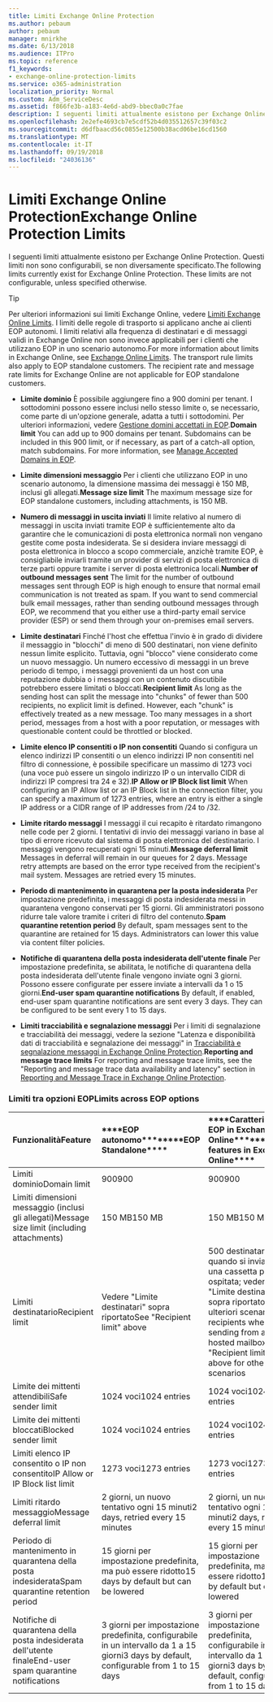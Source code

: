 ```yaml
---
title: Limiti Exchange Online Protection
ms.author: pebaum
author: pebaum
manager: mnirkhe
ms.date: 6/13/2018
ms.audience: ITPro
ms.topic: reference
f1_keywords:
- exchange-online-protection-limits
ms.service: o365-administration
localization_priority: Normal
ms.custom: Adm_ServiceDesc
ms.assetid: f866fe3b-a183-4e6d-abd9-bbec0a0c7fae
description: I seguenti limiti attualmente esistono per Exchange Online Protection. Questi limiti non sono configurabili, se non diversamente specificato.
ms.openlocfilehash: 2e2efe4693cb7e5cdf52b4d035512657c39f03c2
ms.sourcegitcommit: d6dfbaacd56c0855e12500b38acd06be16cd1560
ms.translationtype: MT
ms.contentlocale: it-IT
ms.lasthandoff: 09/19/2018
ms.locfileid: "24036136"
---
```

# <a name="exchange-online-protection-limits"></a><span data-ttu-id="227d1-104">Limiti Exchange Online Protection</span><span class="sxs-lookup"><span data-stu-id="227d1-104">Exchange Online Protection Limits</span></span>

<span data-ttu-id="227d1-p102">I seguenti limiti attualmente esistono per Exchange Online Protection. Questi limiti non sono configurabili, se non diversamente specificato.</span><span class="sxs-lookup"><span data-stu-id="227d1-p102">The following limits currently exist for Exchange Online Protection. These limits are not configurable, unless specified otherwise.</span></span> 
  
> [!TIP]
> <span data-ttu-id="227d1-p103">Per ulteriori informazioni sui limiti Exchange Online, vedere [Limiti Exchange Online Limits](../exchange-online-service-description/exchange-online-limits.md). I limiti delle regole di trasporto si applicano anche ai clienti EOP autonomi. I limiti relativi alla frequenza di destinatari e di messaggi validi in Exchange Online non sono invece applicabili per i clienti che utilizzano EOP in uno scenario autonomo.</span><span class="sxs-lookup"><span data-stu-id="227d1-p103">For more information about limits in Exchange Online, see [Exchange Online Limits](../exchange-online-service-description/exchange-online-limits.md). The transport rule limits also apply to EOP standalone customers. The recipient rate and message rate limits for Exchange Online are not applicable for EOP standalone customers.</span></span> 
  
- <span data-ttu-id="227d1-p104">**Limite dominio** È possibile aggiungere fino a 900 domini per tenant. I sottodomini possono essere inclusi nello stesso limite o, se necessario, come parte di un'opzione generale, adatta a tutti i sottodomini. Per ulteriori informazioni, vedere [Gestione domini accettati in EOP](https://go.microsoft.com/fwlink/p/?LinkId=282239).</span><span class="sxs-lookup"><span data-stu-id="227d1-p104">**Domain limit** You can add up to 900 domains per tenant. Subdomains can be included in this 900 limit, or if necessary, as part of a catch-all option, match subdomains. For more information, see [Manage Accepted Domains in EOP](https://go.microsoft.com/fwlink/p/?LinkId=282239).</span></span>
    
- <span data-ttu-id="227d1-113">**Limite dimensioni messaggio** Per i clienti che utilizzano EOP in uno scenario autonomo, la dimensione massima dei messaggi è 150 MB, inclusi gli allegati.</span><span class="sxs-lookup"><span data-stu-id="227d1-113">**Message size limit** The maximum message size for EOP standalone customers, including attachments, is 150 MB.</span></span> 
    
- <span data-ttu-id="227d1-p105">**Numero di messaggi in uscita inviati** Il limite relativo al numero di messaggi in uscita inviati tramite EOP è sufficientemente alto da garantire che le comunicazioni di posta elettronica normali non vengano gestite come posta indesiderata. Se si desidera inviare messaggi di posta elettronica in blocco a scopo commerciale, anzichè tramite EOP, è consigliabile inviarli tramite un provider di servizi di posta elettronica di terze parti oppure tramite i server di posta elettronica locali.</span><span class="sxs-lookup"><span data-stu-id="227d1-p105">**Number of outbound messages sent** The limit for the number of outbound messages sent through EOP is high enough to ensure that normal email communication is not treated as spam. If you want to send commercial bulk email messages, rather than sending outbound messages through EOP, we recommend that you either use a third-party email service provider (ESP) or send them through your on-premises email servers.</span></span> 
    
- <span data-ttu-id="227d1-p106">**Limite destinatari** Finché l'host che effettua l'invio è in grado di dividere il messaggio in "blocchi" di meno di 500 destinatari, non viene definito nessun limite esplicito. Tuttavia, ogni "blocco" viene considerato come un nuovo messaggio. Un numero eccessivo di messaggi in un breve periodo di tempo, i messaggi provenienti da un host con una reputazione dubbia o i messaggi con un contenuto discutibile potrebbero essere limitati o bloccati.</span><span class="sxs-lookup"><span data-stu-id="227d1-p106">**Recipient limit** As long as the sending host can split the message into "chunks" of fewer than 500 recipients, no explicit limit is defined. However, each "chunk" is effectively treated as a new message. Too many messages in a short period, messages from a host with a poor reputation, or messages with questionable content could be throttled or blocked.</span></span> 
    
- <span data-ttu-id="227d1-119">**Limite elenco IP consentiti o IP non consentiti** Quando si configura un elenco indirizzi IP consentiti o un elenco indirizzi IP non consentiti nel filtro di connessione, è possibile specificare un massimo di 1273 voci (una voce può essere un singolo indirizzo IP o un intervallo CIDR di indirizzi IP compresi tra 24 e 32).</span><span class="sxs-lookup"><span data-stu-id="227d1-119">**IP Allow or IP Block list limit** When configuring an IP Allow list or an IP Block list in the connection filter, you can specify a maximum of 1273 entries, where an entry is either a single IP address or a CIDR range of IP addresses from /24 to /32.</span></span> 
    
- <span data-ttu-id="227d1-p107">**Limite ritardo messaggi** I messaggi il cui recapito è ritardato rimangono nelle code per 2 giorni. I tentativi di invio dei messaggi variano in base al tipo di errore ricevuto dal sistema di posta elettronica del destinatario. I messaggi vengono recuperati ogni 15 minuti.</span><span class="sxs-lookup"><span data-stu-id="227d1-p107">**Message deferral limit** Messages in deferral will remain in our queues for 2 days. Message retry attempts are based on the error type received from the recipient's mail system. Messages are retried every 15 minutes.</span></span> 
    
- <span data-ttu-id="227d1-p108">**Periodo di mantenimento in quarantena per la posta indesiderata** Per impostazione predefinita, i messaggi di posta indesiderata messi in quarantena vengono conservati per 15 giorni. Gli amministratori possono ridurre tale valore tramite i criteri di filtro del contenuto.</span><span class="sxs-lookup"><span data-stu-id="227d1-p108">**Spam quarantine retention period** By default, spam messages sent to the quarantine are retained for 15 days. Administrators can lower this value via content filter policies.</span></span> 
    
- <span data-ttu-id="227d1-p109">**Notifiche di quarantena della posta indesiderata dell'utente finale** Per impostazione predefinita, se abilitata, le notifiche di quarantena della posta indesiderata dell'utente finale vengono inviate ogni 3 giorni. Possono essere configurate per essere inviate a intervalli da 1 o 15 giorni.</span><span class="sxs-lookup"><span data-stu-id="227d1-p109">**End-user spam quarantine notifications** By default, if enabled, end-user spam quarantine notifications are sent every 3 days. They can be configured to be sent every 1 to 15 days.</span></span> 
    
- <span data-ttu-id="227d1-127">**Limiti tracciabilità e segnalazione messaggi** Per i limiti di segnalazione e tracciabilità dei messaggi, vedere la sezione "Latenza e disponibilità dati di tracciabilità e segnalazione dei messaggi" in [Tracciabilità e segnalazione messaggi in Exchange Online Protection](https://go.microsoft.com/fwlink/?LinkId=394248).</span><span class="sxs-lookup"><span data-stu-id="227d1-127">**Reporting and message trace limits** For reporting and message trace limits, see the "Reporting and message trace data availability and latency" section in [Reporting and Message Trace in Exchange Online Protection](https://go.microsoft.com/fwlink/?LinkId=394248).</span></span>
    
### <a name="limits-across-eop-options"></a><span data-ttu-id="227d1-128">Limiti tra opzioni EOP</span><span class="sxs-lookup"><span data-stu-id="227d1-128">Limits across EOP options</span></span>

|<span data-ttu-id="227d1-129">**Funzionalità**</span><span class="sxs-lookup"><span data-stu-id="227d1-129">**Feature**</span></span>|<span data-ttu-id="227d1-130">\*\*\*\*EOP autonomo\*\*\*\*</span><span class="sxs-lookup"><span data-stu-id="227d1-130">\*\*\*\*EOP Standalone\*\*\*\*</span></span>|<span data-ttu-id="227d1-131">\*\*\*\*Caratteristiche EOP in Exchange Online\*\*\*\*</span><span class="sxs-lookup"><span data-stu-id="227d1-131">\*\*\*\*EOP features in Exchange Online\*\*\*\*</span></span>|<span data-ttu-id="227d1-132">\*\*\*\*Exchange Enterprise CAL con servizi\*\*\*\*</span><span class="sxs-lookup"><span data-stu-id="227d1-132">\*\*\*\*Exchange Enterprise CAL with Services\*\*\*\*</span></span>|
|:-----|:-----|:-----|:-----|
|<span data-ttu-id="227d1-133">Limiti dominio</span><span class="sxs-lookup"><span data-stu-id="227d1-133">Domain limit</span></span>  <br/> |<span data-ttu-id="227d1-134">900</span><span class="sxs-lookup"><span data-stu-id="227d1-134">900</span></span>  <br/> |<span data-ttu-id="227d1-135">900</span><span class="sxs-lookup"><span data-stu-id="227d1-135">900</span></span>  <br/> |<span data-ttu-id="227d1-136">900</span><span class="sxs-lookup"><span data-stu-id="227d1-136">900</span></span>  <br/> |
|<span data-ttu-id="227d1-137">Limiti dimensioni messaggio (inclusi gli allegati)</span><span class="sxs-lookup"><span data-stu-id="227d1-137">Message size limit (including attachments)</span></span>  <br/> |<span data-ttu-id="227d1-138">150 MB</span><span class="sxs-lookup"><span data-stu-id="227d1-138">150 MB</span></span>  <br/> |<span data-ttu-id="227d1-139">150 MB</span><span class="sxs-lookup"><span data-stu-id="227d1-139">150 MB</span></span>  <br/> |<span data-ttu-id="227d1-140">150 MB</span><span class="sxs-lookup"><span data-stu-id="227d1-140">150 MB</span></span>  <br/> |
|<span data-ttu-id="227d1-141">Limiti destinatario</span><span class="sxs-lookup"><span data-stu-id="227d1-141">Recipient limit</span></span>  <br/> |<span data-ttu-id="227d1-142">Vedere "Limite destinatari" sopra riportato</span><span class="sxs-lookup"><span data-stu-id="227d1-142">See "Recipient limit" above</span></span>  <br/> |<span data-ttu-id="227d1-143">500 destinatari quando si invia da una cassetta postale ospitata; vedere "Limite destinatari" sopra riportato per ulteriori scenari</span><span class="sxs-lookup"><span data-stu-id="227d1-143">500 recipients when sending from a hosted mailbox; see "Recipient limit" above for other scenarios</span></span>  <br/> |<span data-ttu-id="227d1-144">Vedere "Limite destinatari" sopra riportato</span><span class="sxs-lookup"><span data-stu-id="227d1-144">See "Recipient limit" above</span></span>  <br/> |
|<span data-ttu-id="227d1-145">Limite dei mittenti attendibili</span><span class="sxs-lookup"><span data-stu-id="227d1-145">Safe sender limit</span></span>  <br/> |<span data-ttu-id="227d1-146">1024 voci</span><span class="sxs-lookup"><span data-stu-id="227d1-146">1024 entries</span></span>  <br/> |<span data-ttu-id="227d1-147">1024 voci</span><span class="sxs-lookup"><span data-stu-id="227d1-147">1024 entries</span></span>  <br/> ||
|<span data-ttu-id="227d1-148">Limite dei mittenti bloccati</span><span class="sxs-lookup"><span data-stu-id="227d1-148">Blocked sender limit</span></span>  <br/> |<span data-ttu-id="227d1-149">1024 voci</span><span class="sxs-lookup"><span data-stu-id="227d1-149">1024 entries</span></span>  <br/> |<span data-ttu-id="227d1-150">1024 voci</span><span class="sxs-lookup"><span data-stu-id="227d1-150">1024 entries</span></span>  <br/> ||
|<span data-ttu-id="227d1-151">Limiti elenco IP consentito o IP non consentito</span><span class="sxs-lookup"><span data-stu-id="227d1-151">IP Allow or IP Block list limit</span></span>  <br/> |<span data-ttu-id="227d1-152">1273 voci</span><span class="sxs-lookup"><span data-stu-id="227d1-152">1273 entries</span></span>  <br/> |<span data-ttu-id="227d1-153">1273 voci</span><span class="sxs-lookup"><span data-stu-id="227d1-153">1273 entries</span></span>  <br/> |<span data-ttu-id="227d1-154">1273 voci</span><span class="sxs-lookup"><span data-stu-id="227d1-154">1273 entries</span></span>  <br/> |
|<span data-ttu-id="227d1-155">Limiti ritardo messaggio</span><span class="sxs-lookup"><span data-stu-id="227d1-155">Message deferral limit</span></span>  <br/> |<span data-ttu-id="227d1-156">2 giorni, un nuovo tentativo ogni 15 minuti</span><span class="sxs-lookup"><span data-stu-id="227d1-156">2 days, retried every 15 minutes</span></span>  <br/> |<span data-ttu-id="227d1-157">2 giorni, un nuovo tentativo ogni 15 minuti</span><span class="sxs-lookup"><span data-stu-id="227d1-157">2 days, retried every 15 minutes</span></span>  <br/> |<span data-ttu-id="227d1-158">2 giorni, un nuovo tentativo ogni 15 minuti</span><span class="sxs-lookup"><span data-stu-id="227d1-158">2 days, retried every 15 minutes</span></span>  <br/> |
|<span data-ttu-id="227d1-159">Periodo di mantenimento in quarantena della posta indesiderata</span><span class="sxs-lookup"><span data-stu-id="227d1-159">Spam quarantine retention period</span></span>  <br/> |<span data-ttu-id="227d1-160">15 giorni per impostazione predefinita, ma può essere ridotto</span><span class="sxs-lookup"><span data-stu-id="227d1-160">15 days by default but can be lowered</span></span>  <br/> |<span data-ttu-id="227d1-161">15 giorni per impostazione predefinita, ma può essere ridotto</span><span class="sxs-lookup"><span data-stu-id="227d1-161">15 days by default but can be lowered</span></span>  <br/> |<span data-ttu-id="227d1-162">15 giorni per impostazione predefinita, ma può essere ridotto</span><span class="sxs-lookup"><span data-stu-id="227d1-162">15 days by default but can be lowered</span></span>  <br/> |
|<span data-ttu-id="227d1-163">Notifiche di quarantena della posta indesiderata dell'utente finale</span><span class="sxs-lookup"><span data-stu-id="227d1-163">End-user spam quarantine notifications</span></span>  <br/> |<span data-ttu-id="227d1-164">3 giorni per impostazione predefinita, configurabile in un intervallo da 1 a 15 giorni</span><span class="sxs-lookup"><span data-stu-id="227d1-164">3 days by default, configurable from 1 to 15 days</span></span>  <br/> |<span data-ttu-id="227d1-165">3 giorni per impostazione predefinita, configurabile in un intervallo da 1 a 15 giorni</span><span class="sxs-lookup"><span data-stu-id="227d1-165">3 days by default, configurable from 1 to 15 days</span></span>  <br/> |<span data-ttu-id="227d1-166">3 giorni per impostazione predefinita, configurabile in un intervallo da 1 a 15 giorni</span><span class="sxs-lookup"><span data-stu-id="227d1-166">3 days by default, configurable from 1 to 15 days</span></span>  <br/> |
   

